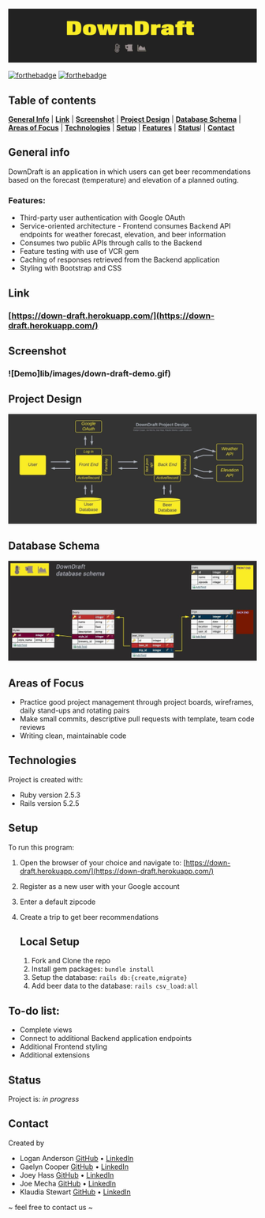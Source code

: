 ![Title](lib/images/downdraft_title_helvetica_neue_condensedblack.jpg)

<!-- [![Build Status](https://travis-ci.com/Down-Draft/downdraft-frontend.svg?branch=main)](https://travis-ci.com/Down-Draft/downdraft-frontend) -->
[![forthebadge](http://forthebadge.com/images/badges/made-with-ruby.svg)](http://forthebadge.com)
[![forthebadge](http://forthebadge.com/images/badges/built-with-love.svg)](http://forthebadge.com)

## Table of contents
[**General Info**](#general-info) |
[**Link**](#link) |
[**Screenshot**](#screenshot) |
[**Project Design**](#project-design) |
[**Database Schema**](#database-schema) |
[**Areas of Focus**](#areas-of-focus) |
[**Technologies**](#technologies) |
[**Setup**](#setup) |
[**Features**](#features) |
[**Status**](#status)l |
[**Contact**](contact)


## General info
DownDraft is an application in which users can get beer recommendations based on the forecast (temperature) and elevation of a planned outing.

### Features:
  * Third-party user authentication with Google OAuth
  * Service-oriented architecture - Frontend consumes Backend API endpoints for weather forecast, elevation, and beer information
  * Consumes two public APIs through calls to the Backend
  * Feature testing with use of VCR gem
  * Caching of responses retrieved from the Backend application
  * Styling with Bootstrap and CSS

 
## Link
### [https://down-draft.herokuapp.com/](https://down-draft.herokuapp.com/)


## Screenshot
### ![Demo]lib/images/down-draft-demo.gif)


## Project Design
![Diagram](lib/images/downdraft_project_diagram.jpeg "Project Design")

## Database Schema
![Database](lib/images/downdraft_db_schema.jpeg "Database Schema")

## Areas of Focus
* Practice good project management through project boards, wireframes, daily stand-ups and rotating pairs
* Make small commits, descriptive pull requests with template, team code reviews
* Writing clean, maintainable code

## Technologies
Project is created with:
* Ruby version 2.5.3
* Rails version 5.2.5

## Setup
To run this program:

1. Open the browser of your choice and navigate to:
[https://down-draft.herokuapp.com/](https://down-draft.herokuapp.com/)
2. Register as a new user with your Google account
3. Enter a default zipcode
4. Create a trip to get beer recommendations

   ## Local Setup

   1. Fork and Clone the repo
   2. Install gem packages: `bundle install`
   3. Setup the database: `rails db:{create,migrate}`
   4. Add beer data to the database: `rails csv_load:all`

## To-do list:
* Complete views
* Connect to additional Backend application endpoints
* Additional Frontend styling
* Additional extensions


## Status
Project is: _in progress_

## Contact
Created by
* Logan Anderson [GitHub](https://github.com/loganjacob76) • [LinkedIn](https://www.linkedin.com/in/logan-anderson-01b49920a/)
* Gaelyn Cooper [GitHub](https://github.com/gaelyn) • [LinkedIn](https://www.linkedin.com/in/gaelyn-cooper/)
* Joey Hass [GitHub](https://github.com/joeyh92989) • [LinkedIn](https://www.linkedin.com/in/haasjoseph/)
* Joe Mecha [GitHub](https://github.com/joemecha) • [LinkedIn](https://www.linkedin.com/in/joemecha/)
* Klaudia Stewart [GitHub](https://github.com/klaudiastewart) • [LinkedIn](https://www.linkedin.com/in/klaudia-stewart/)

~ feel free to contact us ~

<!-- ![Screenshot](lib/images/ADD-A-SCREENSHOT) -->
